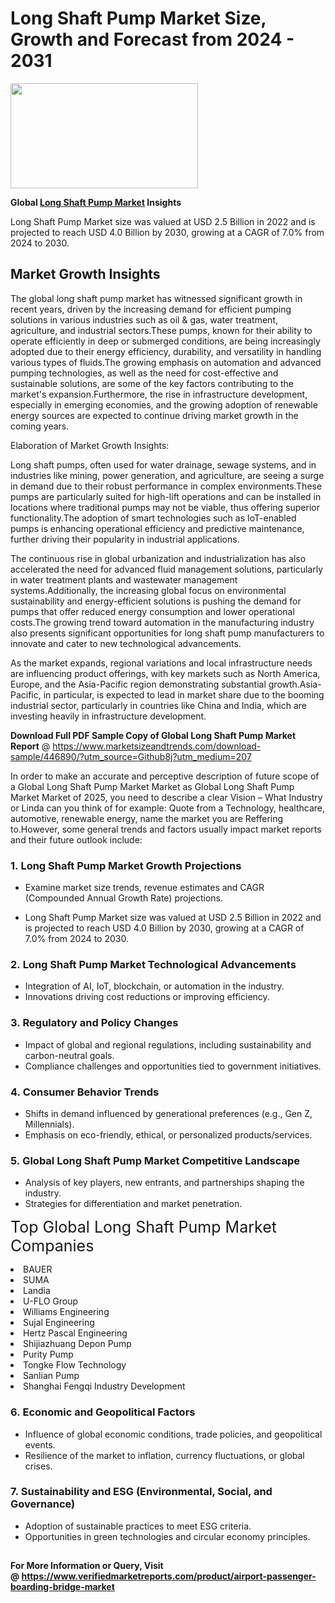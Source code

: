 <H1>Long Shaft Pump Market Size, Growth and Forecast from 2024 - 2031</H1><img class="aligncenter size-medium wp-image-584254" src="https://thirdeyenews.in/wp-content/uploads/2024/09/Global-Market-Research-300x168.jpeg" alt="" width="300" height="168" /><p><strong>Global&nbsp;<a href="https://www.marketsizeandtrends.com/download-sample/446890/?utm_source=Github8j?utm_medium=207">Long Shaft Pump Market</a> Insights</strong></p><p>Long Shaft Pump Market size was valued at USD 2.5 Billion in 2022 and is projected to reach USD 4.0 Billion by 2030, growing at a CAGR of 7.0% from 2024 to 2030.</p><p><h2>Market Growth Insights</h2> <p>The global long shaft pump market has witnessed significant growth in recent years, driven by the increasing demand for efficient pumping solutions in various industries such as oil & gas, water treatment, agriculture, and industrial sectors.These pumps, known for their ability to operate efficiently in deep or submerged conditions, are being increasingly adopted due to their energy efficiency, durability, and versatility in handling various types of fluids.The growing emphasis on automation and advanced pumping technologies, as well as the need for cost-effective and sustainable solutions, are some of the key factors contributing to the market's expansion.Furthermore, the rise in infrastructure development, especially in emerging economies, and the growing adoption of renewable energy sources are expected to continue driving market growth in the coming years.</p> <p>Elaboration of Market Growth Insights:</p> <p>Long shaft pumps, often used for water drainage, sewage systems, and in industries like mining, power generation, and agriculture, are seeing a surge in demand due to their robust performance in complex environments.These pumps are particularly suited for high-lift operations and can be installed in locations where traditional pumps may not be viable, thus offering superior functionality.The adoption of smart technologies such as IoT-enabled pumps is enhancing operational efficiency and predictive maintenance, further driving their popularity in industrial applications.</p> <p>The continuous rise in global urbanization and industrialization has also accelerated the need for advanced fluid management solutions, particularly in water treatment plants and wastewater management systems.Additionally, the increasing global focus on environmental sustainability and energy-efficient solutions is pushing the demand for pumps that offer reduced energy consumption and lower operational costs.The growing trend toward automation in the manufacturing industry also presents significant opportunities for long shaft pump manufacturers to innovate and cater to new technological advancements.</p> <p>As the market expands, regional variations and local infrastructure needs are influencing product offerings, with key markets such as North America, Europe, and the Asia-Pacific region demonstrating substantial growth.Asia-Pacific, in particular, is expected to lead in market share due to the booming industrial sector, particularly in countries like China and India, which are investing heavily in infrastructure development.</p> <p><span class=""><strong>Download Full PDF Sample Copy of Global Long Shaft Pump Market Report</strong> @ <a href="https://www.marketsizeandtrends.com/download-sample/446890/?utm_source=Github8j?utm_medium=207" target="_blank">https://www.marketsizeandtrends.com/download-sample/446890/?utm_source=Github8j?utm_medium=207</a></span></p><p>In order to make an accurate and perceptive description of future scope of a Global&nbsp;Long Shaft Pump Market Market as Global&nbsp;Long Shaft Pump Market Market of 2025, you need to describe a clear Vision &ndash; What Industry or Linda can you think of for example: Quote from a Technology, healthcare, automotive, renewable energy, name the market you are Reffering to.However, some general trends and factors usually impact market reports and their future outlook include:</p><h3>1.&nbsp;<strong>Long Shaft Pump Market Growth Projections</strong></h3><ul><li>Examine market size trends, revenue estimates and CAGR (Compounded Annual Growth Rate) projections.</li><li><p>Long Shaft Pump Market size was valued at USD 2.5 Billion in 2022 and is projected to reach USD 4.0 Billion by 2030, growing at a CAGR of 7.0% from 2024 to 2030.</p></li></ul><h3>2.&nbsp;<strong>Long Shaft Pump Market Technological Advancements</strong></h3><ul><li>Integration of AI, IoT, blockchain, or automation in the industry.</li><li>Innovations driving cost reductions or improving efficiency.</li></ul><h3>3.&nbsp;<strong>Regulatory and Policy Changes</strong></h3><ul><li>Impact of global and regional regulations, including sustainability and carbon-neutral goals.</li><li>Compliance challenges and opportunities tied to government initiatives.</li></ul><h3>4.&nbsp;<strong>Consumer Behavior Trends</strong></h3><ul><li>Shifts in demand influenced by generational preferences (e.g., Gen Z, Millennials).</li><li>Emphasis on eco-friendly, ethical, or personalized products/services.</li></ul><h3>5.&nbsp;<strong>Global Long Shaft Pump Market Competitive Landscape</strong></h3><ul><li>Analysis of key players, new entrants, and partnerships shaping the industry.</li><li>Strategies for differentiation and market penetration.</li></ul><p data-pm-slice="1 1 []"><span style="color: inherit; font-family: inherit; font-size: 25px;">Top Global Long Shaft Pump Market Companies</span></p><div class="" data-test-id=""><p><li>BAUER</li><li> SUMA</li><li> Landia</li><li> U-FLO Group</li><li> Williams Engineering</li><li> Sujal Engineering</li><li> Hertz Pascal Engineering</li><li> Shijiazhuang Depon Pump</li><li> Purity Pump</li><li> Tongke Flow Technology</li><li> Sanlian Pump</li><li> Shanghai Fengqi Industry Development</li></p></div><h3>6.&nbsp;<strong>Economic and Geopolitical Factors</strong></h3><ul><li>Influence of global economic conditions, trade policies, and geopolitical events.</li><li>Resilience of the market to inflation, currency fluctuations, or global crises.</li></ul><h3>7.&nbsp;<strong>Sustainability and ESG (Environmental, Social, and Governance)</strong></h3><ul><li>Adoption of sustainable practices to meet ESG criteria.</li><li>Opportunities in green technologies and circular economy principles.</li></ul><h2><strong style="font-size: 14px;">For More Information or Query, Visit @&nbsp;</strong><a style="background-color: #ffffff; font-size: 14px;" href="https://www.marketsizeandtrends.com/report/long-shaft-pump-market/" target="_blank">https://www.verifiedmarketreports.com/product/airport-passenger-boarding-bridge-market</a></h2>